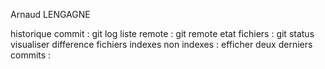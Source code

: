 Arnaud LENGAGNE

historique commit : git log
liste remote : git remote
etat fichiers : git status
visualiser difference fichiers indexes non indexes : 
efficher deux derniers commits : 
